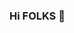 ### Hi FOLKS 👋

<!--

- 🔭 I’m currently working on a Website for one of our school club called CIAM 
- 🌱 I’m currently learning DJANGO & React
- 👯 I’m looking to collaborate on some open source projects. 
- 🤔 I’m looking for help with roadmapping my computer science carrer XD
- 💬 Ask me about anything , anytime
- 📫 How to reach me: @Fox_boy4
- ⚡ Fun fact: I like coding :/
-->
